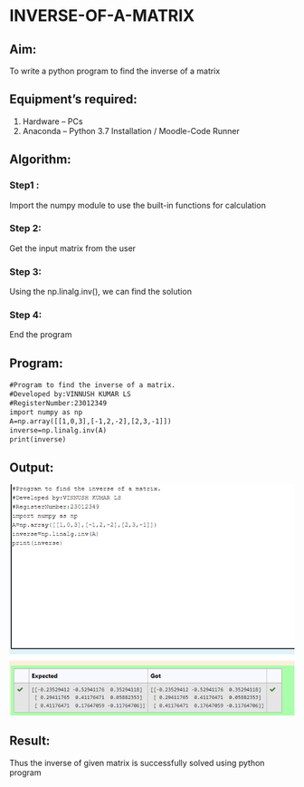 # INVERSE-OF-A-MATRIX
## Aim:
To write a python program to find the inverse of a matrix
## Equipment’s required:
1. 	Hardware – PCs
2. 	Anaconda – Python 3.7 Installation / Moodle-Code Runner
## Algorithm:
### Step1 :
Import the numpy module to use the built-in functions for calculation
### Step 2:
Get the input matrix from the user
### Step 3:
Using the np.linalg.inv(), we can find the solution
### Step 4:
End the program
## Program:
```
#Program to find the inverse of a matrix.
#Developed by:VINNUSH KUMAR LS
#RegisterNumber:23012349
import numpy as np
A=np.array([[1,0,3],[-1,2,-2],[2,3,-1]])
inverse=np.linalg.inv(A)
print(inverse)
```
## Output:
![](/inverse%20of%20matrix.png)
## Result:
Thus the inverse of given matrix is successfully solved using python program

